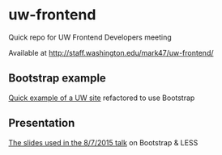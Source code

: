 # uw-frontend
Quick repo for UW Frontend Developers meeting

Available at http://staff.washington.edu/mark47/uw-frontend/

## Bootstrap example
[Quick example of a UW site](uw-demo-site.html) refactored to use Bootstrap

## Presentation
[The slides used in the 8/7/2015 talk](presentation) on Bootstrap & LESS
